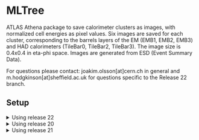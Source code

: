 # MLTree 

ATLAS Athena package to save calorimeter clusters as images, with normalized cell energies as pixel values. Six images are saved for each cluster, corresponding to the barrels layers of the EM (EMB1, EMB2, EMB3) and HAD calorimeters (TileBar0, TileBar2, TileBar3). The image size is 0.4x0.4 in eta-phi space. Images are generated from ESD (Event Summary Data).

For questions please contact: joakim.olsson[at]cern.ch in general and m.hodgkinson[at]sheffield.ac.uk for questions specific to the Release 22 branch.

## Setup

<details>
<summary> Using release 22</summary>
<br>
<pre>mkdir MLTreeAthenaAnalysis; cd MLTreeAthenaAnalysis
setupATLAS
lsetup git
git atlas init-workdir https://:@gitlab.cern.ch:8443/atlas/athena.git
cd athena
git clone  git@github.com:atlas-calo-ml/MLTree.git MLTree
cd ../
echo "+ MLTree" > package_filters.txt
echo "- .*" >> package_filters.txt
mkdir build; cd build
asetup Athena,24.0.4
cmake -DATLAS_PACKAGE_FILTER_FILE=../package_filters.txt ../athena/Projects/WorkDir
make
source ../build/x86*/setup.sh
mkdir ../run;cd ../run
#adjust input file name in below file prior to running
python ../athena/MLTree/run/runCA.py
#To run on the grid a command like this would work
lsetup panda
prun --exec="python runCA.py --filesInput=%IN MLTree.NtupleName=mltree.root" --inDS=mc20_13TeV.426332.ParticleGun_single_piplus_E0p4to2.recon.ESD.e5661_s3170_r13300 --outDS=user.mhodgkin.mc20_13TeV.426332.ParticleGun_single_piplus_E0p4to2.MLTree.e5661_s3170_r13300.V3 --useAthenaPackage --outputs="mltree.root" --nFilesPerJob=5
#Please choose your own in and outDS. 
#You must specify nFilesPerJob because the default choice results in the jobs running out of memory
#useAthenaPackage sends your local environment with the job
#outputs is the name of the file the job produces locally.
</pre>
</details>

<details>
<summary>Using release 20</summary>
<br>
<pre>mkdir MLTreeAthenaAnalysis; cd MLTreeAthenaAnalysis
git clone https://github.com/jmrolsson/MLTree.git 
setupATLAS
#asetup 20.7.7.9,AtlasProduction,here
asetup 20.1.0.3,AtlasProduction,here
lsetup panda
cmt find_packages && cmt compile</pre>
</details>

<details>
<summary>Using release 21</summary>
<br>
<pre>
Follow instructions for sparse checkout; this is a clunky way to get the athena/Projects directory structure.
```
mkdir MLTreeAthenaAnalysis; cd MLTreeAthenaAnalysis
setupATLAS
lsetup git
git atlas init-workdir https://:@gitlab.cern.ch:8443/atlas/athena.git
```

Due to recent changes on the master branch, the 21.3 branch must be used
```
cd athena
git checkout -b 21.3 upstream/21.3
cd ..
```

Clone this git repository and create a package filter so athena knows to compile it
```
git clone https://github.com/atlas-calo-ml/MLTree.git athena/MLTree
echo "+ MLTree" > package_filters.txt
echo "- .*" >> package_filters.txt
```

Now setup for an out-of-source build
```
mkdir build; cd build
asetup 21.3,latest,Athena
cmake -DATLAS_PACKAGE_FILTER_FILE=../package_filters.txt ../athena/Projects/WorkDir
make
```
</pre>
</details>
